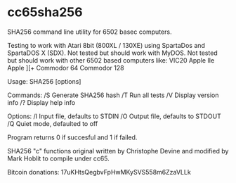 cc65sha256
==========

SHA256 command line utility for 6502 basec computers.

Testing to work with Atari 8bit (800XL / 130XE) using SpartaDos and SpartaDOS X (SDX). 
Not tested but should work with MyDOS.
Not tested but should work with other 6502 based computers like:
  VIC20
  Apple IIe
  Apple ][+
  Commodor 64
  Commodor 128

Usage: SHA256 <command> [options]

Commands:
 /S        Generate SHA256 hash
 /T        Run all tests
 /V        Display version info
 /?        Display help info
 
Options:
 /I <file> Input file, defaults to STDIN
 /O <file> Output file, defaults to STDOUT
 /Q        Quiet mode, defaulted to off
 
Program returns 0 if succesful and 1 if failed.

SHA256 "c" functions original written by Christophe Devine and modified by Mark Hoblit to compile under cc65.

Bitcoin donations: 17uKHtsQegbvFpHwMKySVS558m6ZzaVLLk
